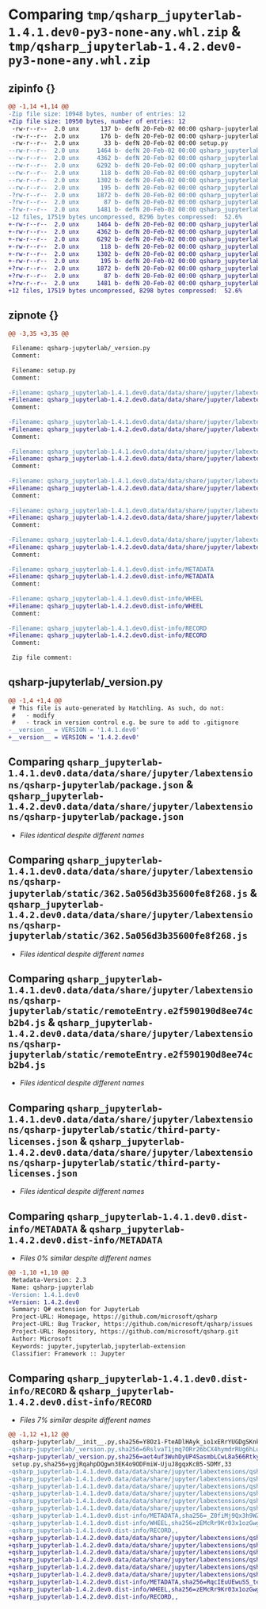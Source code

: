 # Comparing `tmp/qsharp_jupyterlab-1.4.1.dev0-py3-none-any.whl.zip` & `tmp/qsharp_jupyterlab-1.4.2.dev0-py3-none-any.whl.zip`

## zipinfo {}

```diff
@@ -1,14 +1,14 @@
-Zip file size: 10948 bytes, number of entries: 12
+Zip file size: 10950 bytes, number of entries: 12
 -rw-r--r--  2.0 unx      137 b- defN 20-Feb-02 00:00 qsharp-jupyterlab/__init__.py
 -rw-r--r--  2.0 unx      176 b- defN 20-Feb-02 00:00 qsharp-jupyterlab/_version.py
 -rw-r--r--  2.0 unx       33 b- defN 20-Feb-02 00:00 setup.py
--rw-r--r--  2.0 unx     1464 b- defN 20-Feb-02 00:00 qsharp_jupyterlab-1.4.1.dev0.data/data/share/jupyter/labextensions/qsharp-jupyterlab/package.json
--rw-r--r--  2.0 unx     4362 b- defN 20-Feb-02 00:00 qsharp_jupyterlab-1.4.1.dev0.data/data/share/jupyter/labextensions/qsharp-jupyterlab/static/362.5a056d3b35600fe8f268.js
--rw-r--r--  2.0 unx     6292 b- defN 20-Feb-02 00:00 qsharp_jupyterlab-1.4.1.dev0.data/data/share/jupyter/labextensions/qsharp-jupyterlab/static/remoteEntry.e2f590190d8ee74cb2b4.js
--rw-r--r--  2.0 unx      118 b- defN 20-Feb-02 00:00 qsharp_jupyterlab-1.4.1.dev0.data/data/share/jupyter/labextensions/qsharp-jupyterlab/static/style.js
--rw-r--r--  2.0 unx     1302 b- defN 20-Feb-02 00:00 qsharp_jupyterlab-1.4.1.dev0.data/data/share/jupyter/labextensions/qsharp-jupyterlab/static/third-party-licenses.json
--rw-r--r--  2.0 unx      195 b- defN 20-Feb-02 00:00 qsharp_jupyterlab-1.4.1.dev0.data/data/share/jupyter/labextensions/qsharp-jupyterlab/install.json
-?rw-r--r--  2.0 unx     1872 b- defN 20-Feb-02 00:00 qsharp_jupyterlab-1.4.1.dev0.dist-info/METADATA
-?rw-r--r--  2.0 unx       87 b- defN 20-Feb-02 00:00 qsharp_jupyterlab-1.4.1.dev0.dist-info/WHEEL
-?rw-r--r--  2.0 unx     1481 b- defN 20-Feb-02 00:00 qsharp_jupyterlab-1.4.1.dev0.dist-info/RECORD
-12 files, 17519 bytes uncompressed, 8296 bytes compressed:  52.6%
+-rw-r--r--  2.0 unx     1464 b- defN 20-Feb-02 00:00 qsharp_jupyterlab-1.4.2.dev0.data/data/share/jupyter/labextensions/qsharp-jupyterlab/package.json
+-rw-r--r--  2.0 unx     4362 b- defN 20-Feb-02 00:00 qsharp_jupyterlab-1.4.2.dev0.data/data/share/jupyter/labextensions/qsharp-jupyterlab/static/362.5a056d3b35600fe8f268.js
+-rw-r--r--  2.0 unx     6292 b- defN 20-Feb-02 00:00 qsharp_jupyterlab-1.4.2.dev0.data/data/share/jupyter/labextensions/qsharp-jupyterlab/static/remoteEntry.e2f590190d8ee74cb2b4.js
+-rw-r--r--  2.0 unx      118 b- defN 20-Feb-02 00:00 qsharp_jupyterlab-1.4.2.dev0.data/data/share/jupyter/labextensions/qsharp-jupyterlab/static/style.js
+-rw-r--r--  2.0 unx     1302 b- defN 20-Feb-02 00:00 qsharp_jupyterlab-1.4.2.dev0.data/data/share/jupyter/labextensions/qsharp-jupyterlab/static/third-party-licenses.json
+-rw-r--r--  2.0 unx      195 b- defN 20-Feb-02 00:00 qsharp_jupyterlab-1.4.2.dev0.data/data/share/jupyter/labextensions/qsharp-jupyterlab/install.json
+?rw-r--r--  2.0 unx     1872 b- defN 20-Feb-02 00:00 qsharp_jupyterlab-1.4.2.dev0.dist-info/METADATA
+?rw-r--r--  2.0 unx       87 b- defN 20-Feb-02 00:00 qsharp_jupyterlab-1.4.2.dev0.dist-info/WHEEL
+?rw-r--r--  2.0 unx     1481 b- defN 20-Feb-02 00:00 qsharp_jupyterlab-1.4.2.dev0.dist-info/RECORD
+12 files, 17519 bytes uncompressed, 8298 bytes compressed:  52.6%
```

## zipnote {}

```diff
@@ -3,35 +3,35 @@
 
 Filename: qsharp-jupyterlab/_version.py
 Comment: 
 
 Filename: setup.py
 Comment: 
 
-Filename: qsharp_jupyterlab-1.4.1.dev0.data/data/share/jupyter/labextensions/qsharp-jupyterlab/package.json
+Filename: qsharp_jupyterlab-1.4.2.dev0.data/data/share/jupyter/labextensions/qsharp-jupyterlab/package.json
 Comment: 
 
-Filename: qsharp_jupyterlab-1.4.1.dev0.data/data/share/jupyter/labextensions/qsharp-jupyterlab/static/362.5a056d3b35600fe8f268.js
+Filename: qsharp_jupyterlab-1.4.2.dev0.data/data/share/jupyter/labextensions/qsharp-jupyterlab/static/362.5a056d3b35600fe8f268.js
 Comment: 
 
-Filename: qsharp_jupyterlab-1.4.1.dev0.data/data/share/jupyter/labextensions/qsharp-jupyterlab/static/remoteEntry.e2f590190d8ee74cb2b4.js
+Filename: qsharp_jupyterlab-1.4.2.dev0.data/data/share/jupyter/labextensions/qsharp-jupyterlab/static/remoteEntry.e2f590190d8ee74cb2b4.js
 Comment: 
 
-Filename: qsharp_jupyterlab-1.4.1.dev0.data/data/share/jupyter/labextensions/qsharp-jupyterlab/static/style.js
+Filename: qsharp_jupyterlab-1.4.2.dev0.data/data/share/jupyter/labextensions/qsharp-jupyterlab/static/style.js
 Comment: 
 
-Filename: qsharp_jupyterlab-1.4.1.dev0.data/data/share/jupyter/labextensions/qsharp-jupyterlab/static/third-party-licenses.json
+Filename: qsharp_jupyterlab-1.4.2.dev0.data/data/share/jupyter/labextensions/qsharp-jupyterlab/static/third-party-licenses.json
 Comment: 
 
-Filename: qsharp_jupyterlab-1.4.1.dev0.data/data/share/jupyter/labextensions/qsharp-jupyterlab/install.json
+Filename: qsharp_jupyterlab-1.4.2.dev0.data/data/share/jupyter/labextensions/qsharp-jupyterlab/install.json
 Comment: 
 
-Filename: qsharp_jupyterlab-1.4.1.dev0.dist-info/METADATA
+Filename: qsharp_jupyterlab-1.4.2.dev0.dist-info/METADATA
 Comment: 
 
-Filename: qsharp_jupyterlab-1.4.1.dev0.dist-info/WHEEL
+Filename: qsharp_jupyterlab-1.4.2.dev0.dist-info/WHEEL
 Comment: 
 
-Filename: qsharp_jupyterlab-1.4.1.dev0.dist-info/RECORD
+Filename: qsharp_jupyterlab-1.4.2.dev0.dist-info/RECORD
 Comment: 
 
 Zip file comment:
```

## qsharp-jupyterlab/_version.py

```diff
@@ -1,4 +1,4 @@
 # This file is auto-generated by Hatchling. As such, do not:
 #   - modify
 #   - track in version control e.g. be sure to add to .gitignore
-__version__ = VERSION = '1.4.1.dev0'
+__version__ = VERSION = '1.4.2.dev0'
```

## Comparing `qsharp_jupyterlab-1.4.1.dev0.data/data/share/jupyter/labextensions/qsharp-jupyterlab/package.json` & `qsharp_jupyterlab-1.4.2.dev0.data/data/share/jupyter/labextensions/qsharp-jupyterlab/package.json`

 * *Files identical despite different names*

## Comparing `qsharp_jupyterlab-1.4.1.dev0.data/data/share/jupyter/labextensions/qsharp-jupyterlab/static/362.5a056d3b35600fe8f268.js` & `qsharp_jupyterlab-1.4.2.dev0.data/data/share/jupyter/labextensions/qsharp-jupyterlab/static/362.5a056d3b35600fe8f268.js`

 * *Files identical despite different names*

## Comparing `qsharp_jupyterlab-1.4.1.dev0.data/data/share/jupyter/labextensions/qsharp-jupyterlab/static/remoteEntry.e2f590190d8ee74cb2b4.js` & `qsharp_jupyterlab-1.4.2.dev0.data/data/share/jupyter/labextensions/qsharp-jupyterlab/static/remoteEntry.e2f590190d8ee74cb2b4.js`

 * *Files identical despite different names*

## Comparing `qsharp_jupyterlab-1.4.1.dev0.data/data/share/jupyter/labextensions/qsharp-jupyterlab/static/third-party-licenses.json` & `qsharp_jupyterlab-1.4.2.dev0.data/data/share/jupyter/labextensions/qsharp-jupyterlab/static/third-party-licenses.json`

 * *Files identical despite different names*

## Comparing `qsharp_jupyterlab-1.4.1.dev0.dist-info/METADATA` & `qsharp_jupyterlab-1.4.2.dev0.dist-info/METADATA`

 * *Files 0% similar despite different names*

```diff
@@ -1,10 +1,10 @@
 Metadata-Version: 2.3
 Name: qsharp-jupyterlab
-Version: 1.4.1.dev0
+Version: 1.4.2.dev0
 Summary: Q# extension for JupyterLab
 Project-URL: Homepage, https://github.com/microsoft/qsharp
 Project-URL: Bug Tracker, https://github.com/microsoft/qsharp/issues
 Project-URL: Repository, https://github.com/microsoft/qsharp.git
 Author: Microsoft
 Keywords: jupyter,jupyterlab,jupyterlab-extension
 Classifier: Framework :: Jupyter
```

## Comparing `qsharp_jupyterlab-1.4.1.dev0.dist-info/RECORD` & `qsharp_jupyterlab-1.4.2.dev0.dist-info/RECORD`

 * *Files 7% similar despite different names*

```diff
@@ -1,12 +1,12 @@
 qsharp-jupyterlab/__init__.py,sha256=Y8Oz1-FteADlHAyk_io1xERrYUGDgSKnkQD-rB0UpIE,137
-qsharp-jupyterlab/_version.py,sha256=6RslvaT1jmq7ORr26bCX4hymdrRUg6hLubvX_z1zOTE,176
+qsharp-jupyterlab/_version.py,sha256=aet4uf3WuhDyUP4SasmbLCwL8a566RtkyhmUXsHWUnI,176
 setup.py,sha256=ygjRqahpDQgwn3EK4o9ODFmiW-UjuJ8gqxKcB5-SDMY,33
-qsharp_jupyterlab-1.4.1.dev0.data/data/share/jupyter/labextensions/qsharp-jupyterlab/package.json,sha256=X8s5mZ266w9QVEiKWIgvqj_WYhXLVXXD115q35ORKTc,1464
-qsharp_jupyterlab-1.4.1.dev0.data/data/share/jupyter/labextensions/qsharp-jupyterlab/static/362.5a056d3b35600fe8f268.js,sha256=WgVtOzVgD-jyaHsqErhmy551fGoMbuACLhf4laujnk0,4362
-qsharp_jupyterlab-1.4.1.dev0.data/data/share/jupyter/labextensions/qsharp-jupyterlab/static/remoteEntry.e2f590190d8ee74cb2b4.js,sha256=4vWQGQ2O50yytGm6FrgOh4OfBrcZDlLgMpCsflLMaCA,6292
-qsharp_jupyterlab-1.4.1.dev0.data/data/share/jupyter/labextensions/qsharp-jupyterlab/static/style.js,sha256=-CQt0ZTPaCTvrRiLcznxflAbfvIKlOVzjOos-muaXQ8,118
-qsharp_jupyterlab-1.4.1.dev0.data/data/share/jupyter/labextensions/qsharp-jupyterlab/static/third-party-licenses.json,sha256=XFJ7K-RsjbmcZ7plOTH9ztLIePgc7gYB3fLZMgCD8Lw,1302
-qsharp_jupyterlab-1.4.1.dev0.data/data/share/jupyter/labextensions/qsharp-jupyterlab/install.json,sha256=-9VH99CUJ1tP9D6ykoRRe_R3qf2eEu-rSl0gJb9Rs4s,195
-qsharp_jupyterlab-1.4.1.dev0.dist-info/METADATA,sha256=_Z0fiMj9Qx3h9WZOl3evQOMeAO68vPIQqPLeq9ajy98,1872
-qsharp_jupyterlab-1.4.1.dev0.dist-info/WHEEL,sha256=zEMcRr9Kr03x1ozGwg5v9NQBKn3kndp6LSoSlVg-jhU,87
-qsharp_jupyterlab-1.4.1.dev0.dist-info/RECORD,,
+qsharp_jupyterlab-1.4.2.dev0.data/data/share/jupyter/labextensions/qsharp-jupyterlab/package.json,sha256=X8s5mZ266w9QVEiKWIgvqj_WYhXLVXXD115q35ORKTc,1464
+qsharp_jupyterlab-1.4.2.dev0.data/data/share/jupyter/labextensions/qsharp-jupyterlab/static/362.5a056d3b35600fe8f268.js,sha256=WgVtOzVgD-jyaHsqErhmy551fGoMbuACLhf4laujnk0,4362
+qsharp_jupyterlab-1.4.2.dev0.data/data/share/jupyter/labextensions/qsharp-jupyterlab/static/remoteEntry.e2f590190d8ee74cb2b4.js,sha256=4vWQGQ2O50yytGm6FrgOh4OfBrcZDlLgMpCsflLMaCA,6292
+qsharp_jupyterlab-1.4.2.dev0.data/data/share/jupyter/labextensions/qsharp-jupyterlab/static/style.js,sha256=-CQt0ZTPaCTvrRiLcznxflAbfvIKlOVzjOos-muaXQ8,118
+qsharp_jupyterlab-1.4.2.dev0.data/data/share/jupyter/labextensions/qsharp-jupyterlab/static/third-party-licenses.json,sha256=XFJ7K-RsjbmcZ7plOTH9ztLIePgc7gYB3fLZMgCD8Lw,1302
+qsharp_jupyterlab-1.4.2.dev0.data/data/share/jupyter/labextensions/qsharp-jupyterlab/install.json,sha256=-9VH99CUJ1tP9D6ykoRRe_R3qf2eEu-rSl0gJb9Rs4s,195
+qsharp_jupyterlab-1.4.2.dev0.dist-info/METADATA,sha256=RqcIEuUEwuSS_te_4Zy8Hj9_AuBLb9yZVYRIOrBHAcU,1872
+qsharp_jupyterlab-1.4.2.dev0.dist-info/WHEEL,sha256=zEMcRr9Kr03x1ozGwg5v9NQBKn3kndp6LSoSlVg-jhU,87
+qsharp_jupyterlab-1.4.2.dev0.dist-info/RECORD,,
```

